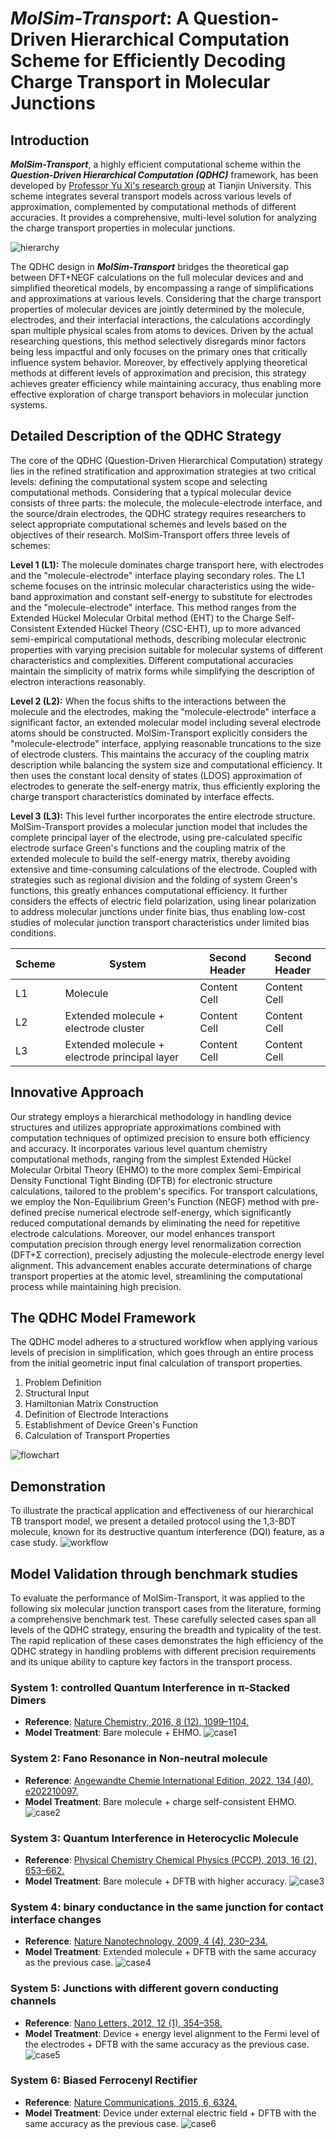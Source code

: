 # **_MolSim-Transport_: A Question-Driven Hierarchical Computation Scheme for Efficiently Decoding Charge Transport in Molecular Junctions**

## **Introduction**
_**MolSim-Transport**_, a highly efficient computational scheme within the _**Question-Driven Hierarchical Computation (QDHC)**_ framework, has been developed by [Professor Yu Xi's research group](http://39.107.98.173/) at Tianjin University. This scheme integrates several transport models across various levels of approximation, complemented by computational methods of different accuracies. It provides a comprehensive, multi-level solution for analyzing the charge transport properties in molecular junctions.

![hierarchy](https://github.com/yuxi-TJU/Question-driven-Hierarchical-Transport-Model/assets/68102657/e607529f-6e32-45fa-be8f-d2df5df58722)

The QDHC design in _**MolSim-Transport**_ bridges the theoretical gap between DFT+NEGF calculations on the full molecular devices and and simplified theoretical models, by encompassing a range of simplifications and approximations at various levels. Considering that the charge transport properties of molecular devices are jointly determined by the molecule, electrodes, and their interfacial interactions, the calculations accordingly span multiple physical scales from atoms to devices. Driven by the actual researching questions, this method selectively disregards minor factors being less impactful and only focuses on the primary ones that critically influence system behavior. Moreover, by effectively applying theoretical methods at different levels of approximation and precision, this strategy achieves greater efficiency while maintaining accuracy, thus enabling more effective exploration of charge transport behaviors in molecular junction systems.

## **Detailed Description of the QDHC Strategy**

The core of the QDHC (Question-Driven Hierarchical Computation) strategy lies in the refined stratification and approximation strategies at two critical levels: defining the computational system scope and selecting computational methods. Considering that a typical molecular device consists of three parts: the molecule, the molecule-electrode interface, and the source/drain electrodes, the QDHC strategy requires researchers to select appropriate computational schemes and levels based on the objectives of their research. MolSim-Transport offers three levels of schemes:

**Level 1 (L1):** The molecule dominates charge transport here, with electrodes and the "molecule-electrode" interface playing secondary roles. The L1 scheme focuses on the intrinsic molecular characteristics using the wide-band approximation and constant self-energy to substitute for electrodes and the "molecule-electrode" interface. This method ranges from the Extended Hückel Molecular Orbital method (EHT) to the Charge Self-Consistent Extended Hückel Theory (CSC-EHT), up to more advanced semi-empirical computational methods, describing molecular electronic properties with varying precision suitable for molecular systems of different characteristics and complexities. Different computational accuracies maintain the simplicity of matrix forms while simplifying the description of electron interactions reasonably.

**Level 2 (L2):** When the focus shifts to the interactions between the molecule and the electrodes, making the "molecule-electrode" interface a significant factor, an extended molecular model including several electrode atoms should be constructed. MolSim-Transport explicitly considers the "molecule-electrode" interface, applying reasonable truncations to the size of electrode clusters. This maintains the accuracy of the coupling matrix description while balancing the system size and computational efficiency. It then uses the constant local density of states (LDOS) approximation of electrodes to generate the self-energy matrix, thus efficiently exploring the charge transport characteristics dominated by interface effects.

**Level 3 (L3):** This level further incorporates the entire electrode structure. MolSim-Transport provides a molecular junction model that includes the complete principal layer of the electrode, using pre-calculated specific electrode surface Green's functions and the coupling matrix of the extended molecule to build the self-energy matrix, thereby avoiding extensive and time-consuming calculations of the electrode. Coupled with strategies such as regional division and the folding of system Green's functions, this greatly enhances computational efficiency. It further considers the effects of electric field polarization, using linear polarization to address molecular junctions under finite bias, thus enabling low-cost studies of molecular junction transport characteristics under limited bias conditions.

| Scheme  | System | Second Header | Second Header |
| ------------- | ------------- | ------------- | ------------- |
| L1  | Molecule  | Content Cell  | Content Cell  |
| L2  | Extended molecule + electrode cluster  | Content Cell  | Content Cell  |
| L3  | Extended molecule + electrode principal layer  | Content Cell  | Content Cell  |


## Innovative Approach
Our strategy employs a hierarchical methodology in handling device structures and utilizes appropriate approximations combined with computation techniques of optimized precision to ensure both efficiency and accuracy. It incorporates various level quantum chemistry computational methods, ranging from the simplest Extended Hückel Molecular Orbital Theory (EHMO) to the more complex Semi-Empirical Density Functional Tight Binding (DFTB) for electronic structure calculations, tailored to the problem's specifics. For transport calculations, we employ the Non-Equilibrium Green's Function (NEGF) method with pre-defined precise numerical electrode self-energy, which significantly reduced computational demands by eliminating the need for repetitive electrode calculations. Moreover, our model enhances transport computation precision through energy level renormalization correction (DFT+Σ correction), precisely adjusting the molecule-electrode energy level alignment. This advancement enables accurate determinations of charge transport properties at the atomic level, streamlining the computational process while maintaining high precision.

## **The QDHC Model Framework**
The QDHC model adheres to a structured workflow when applying various levels of precision in simplification, which goes through an entire process from the initial geometric input final calculation of transport properties.

1. Problem Definition
2. Structural Input
3. Hamiltonian Matrix Construction
4. Definition of Electrode Interactions
5. Establishment of Device Green's Function
6. Calculation of Transport Properties

![flowchart](https://github.com/yuxi-TJU/Question-driven-Hierarchical-Transport-Model/assets/68102657/bac5855f-ecce-4467-a208-5a6b774f8ec0)

## **Demonstration**
To illustrate the practical application and effectiveness of our hierarchical TB transport model, we present a detailed protocol using the 1,3-BDT molecule, known for its destructive quantum interference (DQI) feature, as a case study.
![workflow](https://github.com/yuxi-TJU/Question-oriented-Hierarchical-Transport-Model/assets/68102657/ad6b807a-0ff2-4671-bfeb-35191da5049a)


## Model Validation through benchmark studies
To evaluate the performance of MolSim-Transport, it was applied to the following six molecular junction transport cases from the literature, forming a comprehensive benchmark test. These carefully selected cases span all levels of the QDHC strategy, ensuring the breadth and typicality of the test. The rapid replication of these cases demonstrates the high efficiency of the QDHC strategy in handling problems with different precision requirements and its unique ability to capture key factors in the transport process.

### System 1:  controlled Quantum Interference in π-Stacked Dimers
- **Reference**: [Nature Chemistry, 2016, 8 (12), 1099–1104.](https://www.nature.com/articles/nchem.2615)
- **Model Treatment**: Bare molecule + EHMO.
![case1](https://github.com/yuxi-TJU/Question-driven-Hierarchical-Transport-Model/assets/68102657/06c971bf-71f8-4d0e-aeba-772bd2884e5d)

### System 2: Fano Resonance in Non-neutral molecule
- **Reference**: [Angewandte Chemie International Edition, 2022, 134 (40), e202210097.](https://onlinelibrary.wiley.com/doi/10.1002/anie.202210097)
- **Model Treatment**: Bare molecule + charge self-consistent EHMO.
![case2](https://github.com/yuxi-TJU/Question-driven-Hierarchical-Transport-Model/assets/68102657/2d3e9b53-9f78-499a-831d-7fc74e4ba4ba)

### System 3: Quantum Interference in Heterocyclic Molecule
- **Reference**: [Physical Chemistry Chemical Physics (PCCP), 2013, 16 (2), 653–662.](https://pubs.rsc.org/en/content/articlelanding/2014/cp/c3cp53866d)
- **Model Treatment**: Bare molecule + DFTB with higher accuracy.
![case3](https://github.com/yuxi-TJU/Question-driven-Hierarchical-Transport-Model/assets/68102657/8f20778c-b85c-4514-abdb-afed86db17c1)

### System 4: binary conductance in the same junction for contact interface changes
- **Reference**: [Nature Nanotechnology, 2009, 4 (4), 230–234.](https://doi.org/10.1038/nnano.2009.10)
- **Model Treatment**: Extended molecule + DFTB with the same accuracy as the previous case.
![case4](https://github.com/yuxi-TJU/Question-driven-Hierarchical-Transport-Model/assets/68102657/c2c1eb2f-46c1-4892-9290-415acbf4b7ec)

### System 5: Junctions with different govern conducting channels
- **Reference**: [Nano Letters, 2012, 12 (1), 354–358.](https://pubs.acs.org/doi/10.1021/nl203634m)
- **Model Treatment**: Device + energy level alignment to the Fermi level of the electrodes + DFTB with the same accuracy as the previous case.
![case5](https://github.com/yuxi-TJU/Question-driven-Hierarchical-Transport-Model/assets/68102657/08035492-a13e-4c8d-aeea-3058e56529eb)

### System 6: Biased Ferrocenyl Rectifier
- **Reference**: [Nature Communications, 2015, 6, 6324.](https://www.nature.com/articles/ncomms7324)
- **Model Treatment**: Device under external electric field + DFTB with the same accuracy as the previous case.
![case6](https://github.com/yuxi-TJU/Question-driven-Hierarchical-Transport-Model/assets/68102657/199efa73-40d8-45e9-869c-2d5a6dead373)
